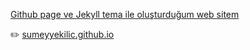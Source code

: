 [Github page ve Jekyll tema ile oluşturduğum web sitem](https://sumeyyekilic.github.io/)

 :pencil2: [sumeyyekilic.github.io](https://sumeyyekilic.github.io/)
